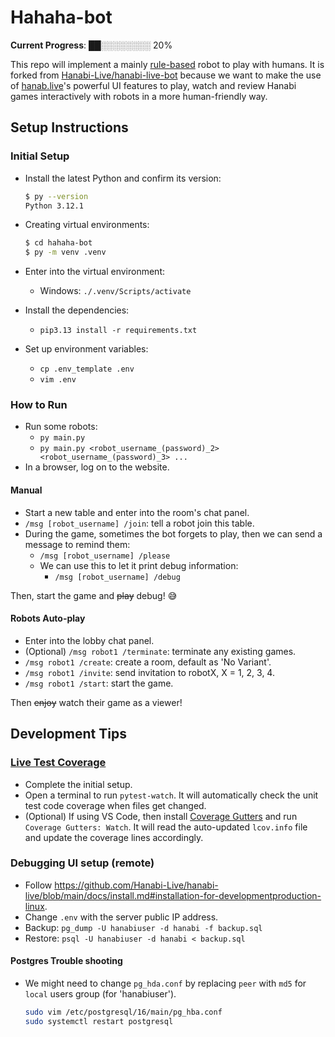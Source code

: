 # Hahaha-bot

**Current Progress**: ██░░░░░░░░ 20%

This repo will implement a mainly [rule-based](https://docs.google.com/document/d/1u4PzGPzN3h79s0QLlejsM6-_m80oemAnbhTrTwXmOL0/edit) robot to play with humans. It is forked from [Hanabi-Live/hanabi-live-bot](https://github.com/Hanabi-Live/hanabi-live-bot) because we want to make the use of [hanab.live](https://github.com/Hanabi-Live//hanabi-live)'s powerful UI features to play, watch and review Hanabi games interactively with robots in a more human-friendly way.

## Setup Instructions

### Initial Setup
- Install the latest Python and confirm its version:
  ```sh
  $ py --version
  Python 3.12.1
  ```

- Creating virtual environments:
  ```sh
  $ cd hahaha-bot
  $ py -m venv .venv
  ```

- Enter into the virtual environment:
  - Windows: `./.venv/Scripts/activate`

- Install the dependencies:
  - `pip3.13 install -r requirements.txt`

- Set up environment variables:
  - `cp .env_template .env`
  - `vim .env`

### How to Run

- Run some robots:
  - `py main.py`
  - `py main.py <robot_username_(password)_2> <robot_username_(password)_3> ...`
- In a browser, log on to the website.

#### Manual
- Start a new table and enter into the room's chat panel.
- `/msg [robot_username] /join`: tell a robot join this table.
- During the game, sometimes the bot forgets to play, then we can send a message to remind them:
  - `/msg [robot_username] /please`
  - We can use this to let it print debug information: 
    - `/msg [robot_username] /debug`

Then, start the game and ~~play~~ debug! :sweat_smile:

#### Robots Auto-play

- Enter into the lobby chat panel.
- (Optional) `/msg robot1 /terminate`: terminate any existing games.
- `/msg robot1 /create`: create a room, default as 'No Variant'.
- `/msg robot1 /invite`: send invitation to robotX, X = 1, 2, 3, 4.
- `/msg robot1 /start`: start the game.

Then ~~enjoy~~ watch their game as a viewer!

## Development Tips

### [Live Test Coverage](https://jasonstitt.com/perfect-python-live-test-coverage)
- Complete the initial setup.
- Open a terminal to run `pytest-watch`. It will automatically check the unit test code coverage when files get changed.
- (Optional) If using VS Code, then install [Coverage Gutters](https://marketplace.visualstudio.com/items?itemName=ryanluker.vscode-coverage-gutters) and run `Coverage Gutters: Watch`. It will read the auto-updated `lcov.info` file and update the coverage lines accordingly.

### Debugging UI setup (remote)
- Follow https://github.com/Hanabi-Live/hanabi-live/blob/main/docs/install.md#installation-for-developmentproduction-linux.
- Change `.env` with the server public IP address.
- Backup: `pg_dump -U hanabiuser -d hanabi -f backup.sql`
- Restore: `psql -U hanabiuser -d hanabi < backup.sql`

#### Postgres Trouble shooting
- We might need to change `pg_hda.conf` by replacing `peer` with `md5` for `local` users group (for 'hanabiuser').
  ```sh
  sudo vim /etc/postgresql/16/main/pg_hba.conf
  sudo systemctl restart postgresql
  ```
